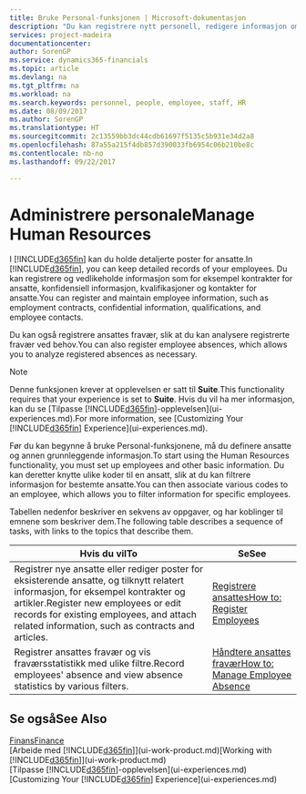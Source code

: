 ```yaml
---
title: Bruke Personal-funksjonen | Microsoft-dokumentasjon
description: "Du kan registrere nytt personell, redigere informasjon om eksisterende ansatte og registrere og analysere fravær."
services: project-madeira
documentationcenter: 
author: SorenGP
ms.service: dynamics365-financials
ms.topic: article
ms.devlang: na
ms.tgt_pltfrm: na
ms.workload: na
ms.search.keywords: personnel, people, employee, staff, HR
ms.date: 08/09/2017
ms.author: SorenGP
ms.translationtype: HT
ms.sourcegitcommit: 2c13559bb3dc44cdb61697f5135c5b931e34d2a8
ms.openlocfilehash: 87a55a215f4db857d390033fb6954c06b210be8c
ms.contentlocale: nb-no
ms.lasthandoff: 09/22/2017

---
```

# <a name="manage-human-resources"></a><span data-ttu-id="73925-103">Administrere personale</span><span class="sxs-lookup"><span data-stu-id="73925-103">Manage Human Resources</span></span>
<span data-ttu-id="73925-104">I [!INCLUDE[d365fin](includes/d365fin_md.md)] kan du holde detaljerte poster for ansatte.</span><span class="sxs-lookup"><span data-stu-id="73925-104">In [!INCLUDE[d365fin](includes/d365fin_md.md)], you can keep detailed records of your employees.</span></span> <span data-ttu-id="73925-105">Du kan registrere og vedlikeholde informasjon som for eksempel kontrakter for ansatte, konfidensiell informasjon, kvalifikasjoner og kontakter for ansatte.</span><span class="sxs-lookup"><span data-stu-id="73925-105">You can register and maintain employee information, such as employment contracts, confidential information, qualifications, and employee contacts.</span></span>

<span data-ttu-id="73925-106">Du kan også registrere ansattes fravær, slik at du kan analysere registrerte fravær ved behov.</span><span class="sxs-lookup"><span data-stu-id="73925-106">You can also register employee absences, which allows you to analyze registered absences as necessary.</span></span>

> [!NOTE]  
> <span data-ttu-id="73925-107">Denne funksjonen krever at opplevelsen er satt til **Suite**.</span><span class="sxs-lookup"><span data-stu-id="73925-107">This functionality requires that your experience is set to **Suite**.</span></span> <span data-ttu-id="73925-108">Hvis du vil ha mer informasjon, kan du se [Tilpasse [!INCLUDE[d365fin](includes/d365fin_md.md)]-opplevelsen](ui-experiences.md).</span><span class="sxs-lookup"><span data-stu-id="73925-108">For more information, see [Customizing Your [!INCLUDE[d365fin](includes/d365fin_md.md)] Experience](ui-experiences.md).</span></span>

<span data-ttu-id="73925-109">Før du kan begynne å bruke Personal-funksjonene, må du definere ansatte og annen grunnleggende informasjon.</span><span class="sxs-lookup"><span data-stu-id="73925-109">To start using the Human Resources functionality, you must set up employees and other basic information.</span></span> <span data-ttu-id="73925-110">Du kan deretter knytte ulike koder til en ansatt, slik at du kan filtrere informasjon for bestemte ansatte.</span><span class="sxs-lookup"><span data-stu-id="73925-110">You can then associate various codes to an employee, which allows you to filter information for specific employees.</span></span>

<span data-ttu-id="73925-111">Tabellen nedenfor beskriver en sekvens av oppgaver, og har koblinger til emnene som beskriver dem.</span><span class="sxs-lookup"><span data-stu-id="73925-111">The following table describes a sequence of tasks, with links to the topics that describe them.</span></span>

| <span data-ttu-id="73925-112">Hvis du vil</span><span class="sxs-lookup"><span data-stu-id="73925-112">To</span></span> | <span data-ttu-id="73925-113">Se</span><span class="sxs-lookup"><span data-stu-id="73925-113">See</span></span> |
| --- | --- |
| <span data-ttu-id="73925-114">Registrer nye ansatte eller rediger poster for eksisterende ansatte, og tilknytt relatert informasjon, for eksempel kontrakter og artikler.</span><span class="sxs-lookup"><span data-stu-id="73925-114">Register new employees or edit records for existing employees, and attach related information, such as contracts and articles.</span></span> |[<span data-ttu-id="73925-115">Registrere ansattes</span><span class="sxs-lookup"><span data-stu-id="73925-115">How to: Register Employees</span></span>](hr-how-register-employees.md) |
| <span data-ttu-id="73925-116">Registrer ansattes fravær og vis fraværsstatistikk med ulike filtre.</span><span class="sxs-lookup"><span data-stu-id="73925-116">Record employees' absence and view absence statistics by various filters.</span></span> |[<span data-ttu-id="73925-117">Håndtere ansattes fravær</span><span class="sxs-lookup"><span data-stu-id="73925-117">How to: Manage Employee Absence</span></span>](hr-how-manage-absence.md) |

## <a name="see-also"></a><span data-ttu-id="73925-118">Se også</span><span class="sxs-lookup"><span data-stu-id="73925-118">See Also</span></span>
[<span data-ttu-id="73925-119">Finans</span><span class="sxs-lookup"><span data-stu-id="73925-119">Finance</span></span>](finance.md)  
<span data-ttu-id="73925-120">[Arbeide med [!INCLUDE[d365fin](includes/d365fin_md.md)]](ui-work-product.md)</span><span class="sxs-lookup"><span data-stu-id="73925-120">[Working with [!INCLUDE[d365fin](includes/d365fin_md.md)]](ui-work-product.md)</span></span>  
<span data-ttu-id="73925-121">[Tilpasse [!INCLUDE[d365fin](includes/d365fin_md.md)]-opplevelsen](ui-experiences.md)</span><span class="sxs-lookup"><span data-stu-id="73925-121">[Customizing Your [!INCLUDE[d365fin](includes/d365fin_md.md)] Experience](ui-experiences.md)</span></span>        

